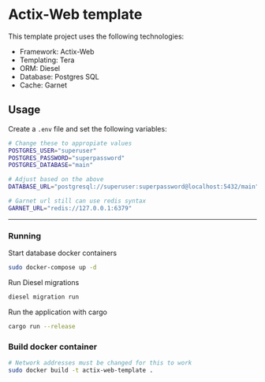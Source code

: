 # Actix-Web template

This template project uses the following technologies:

* Framework: Actix-Web
* Templating: Tera
* ORM: Diesel
* Database: Postgres SQL
* Cache: Garnet

## Usage

Create a `.env` file and set the following variables:

```bash
# Change these to appropiate values
POSTGRES_USER="superuser"
POSTGRES_PASSWORD="superpassword"
POSTGRES_DATABASE="main"

# Adjust based on the above
DATABASE_URL="postgresql://superuser:superpassword@localhost:5432/main"

# Garnet url still can use redis syntax
GARNET_URL="redis://127.0.0.1:6379"
```

---

### Running

Start database docker containers

```bash
sudo docker-compose up -d
```

Run Diesel migrations

```bash
diesel migration run
```

Run the application with cargo

```bash
cargo run --release
```

### Build docker container

```bash
# Network addresses must be changed for this to work
sudo docker build -t actix-web-template .
```